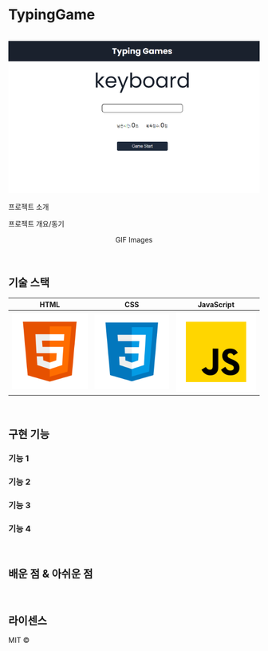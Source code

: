# TypingGame
<p align="center">
  <br>
  <img src="/ReadMe_images/typingGame.PNG">
  <br>
</p
  
## 프로젝트 소개

<p align="justify">
프로젝트 개요/동기
</p>

<p align="center">
GIF Images
</p>

<br>

## 기술 스택

|    HTML    |     CSS    |  JavaScript  |
| :--------: | :--------: |   :------:   |
|   ![html]  |   ![css]   |    ![js]     |

<br>

## 구현 기능

### 기능 1

### 기능 2

### 기능 3

### 기능 4

<br>

## 배운 점 & 아쉬운 점

<p align="justify">

</p>

<br>

## 라이센스

MIT &copy;

<!-- Stack Icon Refernces -->

[html]: /ReadMe_images/html.svg
[css]: /ReadMe_images/css.svg
[js]: /ReadMe_images/javascript.svg


